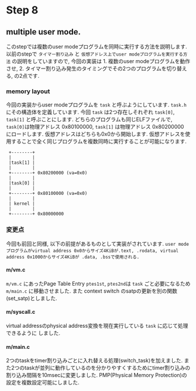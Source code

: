 # Step 8

## multiple user mode.
このstepでは複数のuser modeプログラムを同時に実行する方法を説明します. 以前のstepで `タイマー割り込み` と `仮想アドレス上でuser modeプログラムを実行する方法` の説明をしていますので, 今回の実装は 1. 複数のuser modeプログラムを動作させ, 2. タイマー割り込み発生のタイミングでその2つのプログラムを切り替える, の2点です.

### memory layout
今回の実装からuser modeプログラムを `task` と呼ぶようにしています. `task.h` にその構造体を定義しています. 今回 `task` は2つ存在しそれぞれ `task[0]`, `task[1]` と呼ぶことにします. どちらのプログラムも同じELFファイルで, `task[0]`は物理アドレス 0x80100000, `task[1]` は物理アドレス 0x80200000 にロードします. 仮想アドレスはどちらも0x0から開始します. 仮想アドレスを使用することで全く同じプログラムを複数同時に実行することが可能になります.
```text
 +--------+
 |        |
 |task[1] |
 |        |
 +--------+ 0x80200000 (va=0x0)
 |        |
 |task[0] |
 |        |
 +--------+ 0x80100000 (va=0x0)
 |        |
 | kernel |
 |        |
 +--------+ 0x80000000
```

### 変更点
今回も前回と同様, 以下の前提があるものとして実装がされています. 
`user modeプログラムがvirtual address 0x0からサイズ4KiBが.text, .rodata, virtual address 0x1000からサイズ4KiBが .data, .bssで使用される.`

#### m/vm.c
`m/vm.c` にあったPage Table Entry `ptes1st`, `ptes2nd`は `task` ごと必要になるため `m/main.c` に移動させました. また context switch のsatpの更新を別の関数(set_satp)としました.

#### m/syscall.c
virtual addressのphysical address変換を現在実行している `task` に応じて処理できるように しました.

#### m/main.c
2つのtaskをtimer割り込みごとに入れ替える処理(switch_task)を加えました. また2つのtaskが並列に動作しているのを分かりやすくするためにtimer割り込みの割り込み間隔を10msecに変更しました.
PMP(Physical Memory Protection)の設定を複数設定可能にしました.

